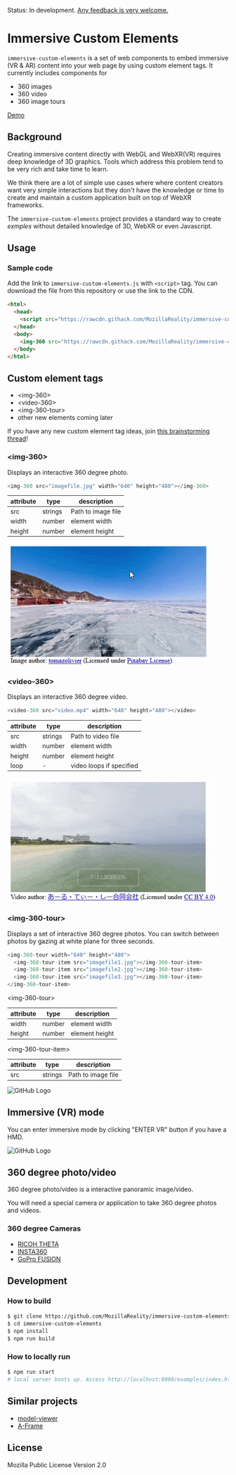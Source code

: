 Status: In development. [Any feedback is very welcome.](https://github.com/MozillaReality/immersive-custom-elements/issues)

# Immersive Custom Elements

`immersive-custom-elements` is a set of web components to embed immersive (VR & AR) content into 
your web page by using custom element tags. It currently includes components for

* 360 images
* 360 video
* 360 image tours


[Demo](https://rawcdn.githack.com/MozillaReality/immersive-custom-elements/v0.1.0/examples/index.html)

## Background

Creating immersive content directly with WebGL and WebXR(VR) requires deep knowledge of 3D graphics.
Tools which address this problem tend to be very rich and take time to learn.

We think there are a lot of simple use cases where where content creators want very simple 
interactions but they don't have the knowledge or time to create and maintain a custom application 
built on top of WebXR frameworks.

The `immersive-custom-elements` project provides a standard way to create *exmples* without detailed knowledge of 3D, WebXR or 
even Javascript.

## Usage

### Sample code

Add the link to `immersive-custom-elements.js` with `<script>` tag. You can download the file from this repository or use the link to the CDN.

```html
<html>
  <head>
    <script src="https://rawcdn.githack.com/MozillaReality/immersive-custom-elements/v0.1.0/build/immersive-custom-elements.js"></script>
  </head>
  <body>
    <img-360 src="https://rawcdn.githack.com/MozillaReality/immersive-custom-elements/v0.1.0/assets/img-360/landscape-3531355_1920.jpg" width="640" height="480"></img-360>
  </body>
</html>
```

## Custom element tags

- \<img-360\>
- \<video-360\>
- \<img-360-tour\>
- other new elements coming later

If you have any new custom element tag ideas, join [this brainstorming thread](https://github.com/MozillaReality/immersive-custom-elements/issues/9)!

### \<img-360\>

Displays an interactive 360 degree photo.

```javascript
<img-360 src="imagefile.jpg" width="640" height="480"></img-360>
```

| attribute | type | description |
| ---- | ---- | ---- |
| src | strings | Path to image file |
| width | number | element width |
| height | number | element height |

![GitHub Logo](screenshots/img-360.gif)

### \<video-360\>

Displays an interactive 360 degree video.

```javascript
<video-360 src="video.mp4" width="640" height="480"></video>
```

| attribute | type | description |
| ---- | ---- | ---- |
| src | strings | Path to video file |
| width | number | element width |
| height | number | element height |
| loop | - | video loops if specified |

![GitHub Logo](screenshots/video-360.gif)

### \<img-360-tour\>

Displays a set of interactive 360 degree photos. You can switch between photos by gazing at white plane for three seconds.

```javascript
<img-360-tour width="640" height="480">
  <img-360-tour-item src="imagefile1.jpg"></img-360-tour-item>
  <img-360-tour-item src="imagefile2.jpg"></img-360-tour-item>
  <img-360-tour-item src="imagefile3.jpg"></img-360-tour-item>
</img-360-tour-item>
```

\<img-360-tour\>

| attribute | type | description |
| ---- | ---- | ---- |
| width | number | element width |
| height | number | element height |

\<img-360-tour-item\>

| attribute | type | description |
| ---- | ---- | ---- |
| src | strings | Path to image file |

![GitHub Logo](screenshots/img-360-tour.gif)

## Immersive (VR) mode

You can enter immersive mode by clicking "ENTER VR" button if you have a HMD.

![GitHub Logo](screenshots/immersive.gif)

## 360 degree photo/video

360 degree photo/video is a interactive panoramic image/video.

You will need a special camera or application to take 360 degree photos and videos.

### 360 degree Cameras

- [RICOH THETA](https://theta360.com/)
- [INSTA360](https://www.insta360.com/)
- [GoPro FUSION](https://shop.gopro.com/EMEA/cameras/fusion/CHDHZ-103-master.html)

## Development

### How to build

```sh
$ git clone https://github.com/MozillaReality/immersive-custom-elements.git
$ cd immersive-custom-elements
$ npm install
$ npm run build
```

### How to locally run

```sh
$ npm run start
# local server boots up. Access http://localhost:8080/examples/index.html on your browser.
```

## Similar projects

- [model-viewer](https://github.com/GoogleWebComponents/model-viewer)
- [A-Frame](https://aframe.io/)

## License

Mozilla Public License Version 2.0
